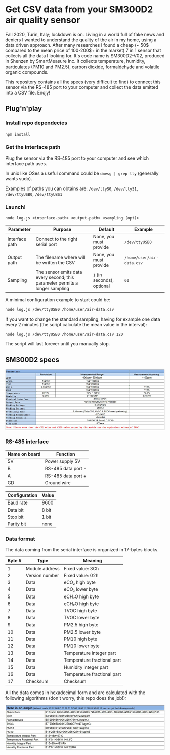 # Get CSV data from your SM300D2 air quality sensor

Fall 2020, Turin, Italy; lockdown is on. Living in a world full of fake news and deniers I wanted to understand the quality of the air in my home, using a data driven approach. After many researches I found a cheap (~ 50$ compared to the mean price of 100-200$+ in the market) 7 in 1 sensor that collects all the data I looking for. It's code name is SM300D2-V02, produced in Shenzen by SmartMeasure Inc. It collects temperature, humidity, particulates (PM10 and PM2.5), carbon dioxide, formaldehyde and volatile organic compounds.

This repository contains all the specs (very difficult to find) to connect this sensor via the RS-485 port to your computer and collect the data emitted into a CSV file. Enojy!

## Plug'n'play

### Install repo dependecies
```
npm install
```

### Get the interface path
Plug the sensor via the RS-485 port to your computer and see which interface path uses.

In unix like OSes a useful command could be `dmesg | grep tty` (generally wants sudo).

Examples of paths you can obtains are: `/dev/ttyS0`, `/dev/ttyS1`, `/dev/ttyUSB0`, `/dev/ttyUBS1`

### Launch!

```
node log.js <interface-path> <output-path> <sampling (opt)>
```
| Parameter | Purpose | Default | Example
| ------ | ---- | ------- | ---|
| Interface path | Connect to the right serial port | None, you must provide | `/dev/ttyUSB0`
| Output path | The filename where will be written the CSV | None, you must provide | `/home/user/air-data.csv`
| Sampling | The sensor emits data every second; this parameter permits a longer sampling | `1` (in seconds), optional | `60`


A minimal configuration example to start could be:
```
node log.js /dev/ttyUSB0 /home/user/air-data.csv
```
If you want to change the standard sampling, having for example one data every 2 minutes (the script calculate the mean value in the interval):
```
node log.js /dev/ttyUSB0 /home/user/air-data.csv 120
```
The script will last forever until you manually stop.

## SM300D2 specs
![Info](docs/sensor-info.jpg)

### RS-485 interface
| Name on board | Function |
| ------------- | ------------- |
| 5V | Power supply 5V  |
| B | RS-485 data port - |
| A | RS-485 data port + |
| GD | Ground wire |

| Configuration | Value |
| ------------- | ------------- |
| Baud rate | 9600 |
| Data bit | 8 bit |
| Stop bit | 1 bit |
| Parity bit | none |

### Data format
The data coming from the serial interface is organized in 17-bytes blocks.

| Byte # | Type | Meaning |
| ------ | ---- | ------- |
| 1 | Module address | Fixed value: 3Ch |
| 2 | Version number | Fixed value: 02h |
| 3 | Data | eCO₂ high byte |
| 4 | Data | eCO₂ lower byte |
| 5 | Data | eCH₂O high byte |
| 6 | Data | eCH₂O high byte |
| 7 | Data | TVOC high byte |
| 8 | Data | TVOC lower byte |
| 9 | Data | PM2.5 high byte |
| 10 | Data | PM2.5 lower byte |
| 11 | Data | PM10 high byte |
| 12 | Data | PM10 lower byte |
| 13 | Data | Temperature integer part |
| 14 | Data | Temperature fractional part |
| 15 | Data | Humidity integer part |
| 16 | Data | Temperature fractional part |
| 17 | Checksum | Checksum |

All the data comes in hexadecimal form and are calculated with the following algorithms (don't worry, this repo does the job!):

![Algorithms](docs/algorithms.jpg)
